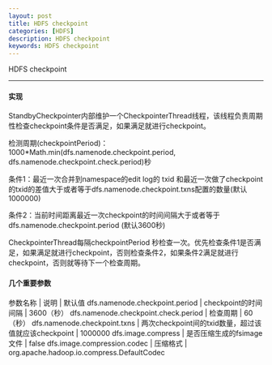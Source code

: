 ```yaml
---
layout: post
title: HDFS checkpoint
categories: [HDFS]
description: HDFS checkpoint
keywords: HDFS checkpoint
---
```


HDFS checkpoint

---

#### 实现

StandbyCheckpointer内部维护一个CheckpointerThread线程，该线程负责周期性检查checkpoint条件是否满足，如果满足就进行checkpoint。

检测周期(checkpointPeriod)：1000*Math.min(dfs.namenode.checkpoint.period, dfs.namenode.checkpoint.check.period)秒

条件1：最近一次合并到namespace的edit log的 txid 和最近一次做了checkpoint的txid的差值大于或者等于dfs.namenode.checkpoint.txns配置的数量(默认1000000)

条件2：当前时间距离最近一次checkpoint的时间间隔大于或者等于dfs.namenode.checkpoint.period (默认3600秒)

CheckpointerThread每隔checkpointPeriod 秒检查一次。优先检查条件1是否满足，如果满足就进行checkpoint，否则检查条件2，如果条件2满足就进行checkpoint，否则就等待下一个检查周期。

#### 几个重要参数

参数名称 |	 说明	| 默认值
dfs.namenode.checkpoint.period | checkpoint的时间间隔	| 3600（秒）
dfs.namenode.checkpoint.check.period | 检查周期 | 60（秒）
dfs.namenode.checkpoint.txns | 两次checkpoint间的txid数量，超过该值就应该checkpoint | 1000000
dfs.image.compress | 是否压缩生成的fsimage文件 | false
dfs.image.compression.codec | 压缩格式 | org.apache.hadoop.io.compress.DefaultCodec